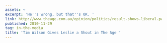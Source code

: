 ```yaml
---
assets: ~
excerpt: 'He''s wrong, but that''s OK. '
link: http://www.theage.com.au/opinion/politics/result-shows-liberal-party-a-broad-church-20101128-18c9x.html
published: 2010-11-29
tag: in-the-media
title: 'Tim Wilson Gives Leslie a Shout in The Age '
---
```

